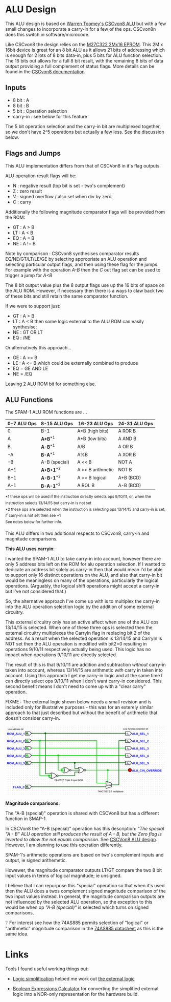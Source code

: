 # ALU Design 

This ALU design is based on [Warren Toomey's CSCvon8 ALU](https://github.com/DoctorWkt/CSCvon8/blob/master/Docs/CSCvon8_design.md) but with a few small changes to incorporate a carry-in for a few of the ops. CSCvon8n does this switch in software/microcode. 

Like CSCvon8 the design relies on the [M27C322 2Mx16 EPROM](http://pdf.datasheetcatalog.com/datasheet/stmicroelectronics/6184.pdf). This 2M x 16bit device is great for an 8 bit ALU as it allows 21 bits of addressing which is enough for 2 lots of 8 bits data-in, plus 5 bits for ALU function selection. The 16 bits out allows for a full 8 bit result, with the remaining 8 bits of data output providing a full complement of status flags. More details can be found in the [CSCvon8 documentation](https://github.com/DoctorWkt/CSCvon8/blob/master/Docs/CSCvon8_design.md) 

Inputs
----

- 8 bit : A
- 8 bit : B
- 5 bit : Operation selection 
- carry-in : see below for this feature

The 5 bit operation selection and the carry-in bit are multiplexed together, so we don't have 2^5 operations but actually a few less. See the discussion below.

Flags and Jumps
----

This ALU implementation differs from that of CSCVon8 in it's flag outputs.

ALU operation result flags will be:
- N : negative result (top bit is set - two's complement)
- Z : zero result
- V : signed overflow / also set when div by zero
- C : carry

Additionally the following magnitude comparator flags will be provided from the ROM:
- GT : A > B 
- LT : A < B
- EQ : A = B
- NE : A != B

Note by comparison : CSCvon8 synthesises comparator results EQ/NE/GT/LT/LE/GE by selecting appropriate an ALU operation and selecting particular output flags, and then using these flag for the jumps. For example with the operation _A-B_ then the _C_ out flag set can be used to trigger a jump for _A<B_ 

The 8 bit output value plus the 8 output flags use up the 16 bits of space on the ALU ROM. However, if necessary then there is a ways to claw back two of these bits and still retain the same comparator function.

If we were to support just: 
- GT : A > B
- LT : A < B
then some logic external to the ALU ROM can easily synthesise:
- NE : GT OR LT
- EQ : /NE

Or alternatively this approach... 
- GE : A >= B
- LE : A <= B
which could be externally combined to produce
- EQ = GE AND LE
- NE = /EQ

Leaving 2 ALU ROM bit for something else.

ALU Functions
----

The SPAM-1 ALU ROM functions are ...

| 0-7 ALU Ops | 8-15 ALU Ops            | 16-23 ALU Ops     | 24-31 ALU Ops |
|-------------|-------------------------|-------------------|---------------|
| 0           | B-1                     | A*B (high bits)   | A ROR B       |
| A           | __A+B__<sup>*1</sup>    | A*B (low bits)    | A AND B       |
| B           | __A-B__<sup>*1</sup>    | A/B               | A OR B        |
| -A          | __B-A__<sup>*1</sup>    | A%B               | A XOR B       |
| -B          | A-B (special)           | A << B            | NOT A         |
| A+1         | __A+B+1__<sup>*2</sup>  | A >> B arithmetic | NOT B         |
| B+1         | __A-B-1__<sup>*2</sup>  | A >> B logical    | A+B (BCD)     |
| A-1         | __B-A-1__<sup>*2</sup>  | A ROL B           | A-B (BCD)     |

<sup>
*1 these ops will be used if the instruction directly selects ops 9/10/11, or, when the instruction selects 13/14/15 but carry-in is not set<br/>
*2 these ops are selected when the instruction is selecting ops 13/14/15 and carry-in is set; if carry-in is not set then see *1<br>
See notes below for further info.
</sup>

This ALU differs in two additional respects to CSCvon8, carry-in and magnitude comparisons.

**This ALU uses carryin**:

I wanted the SPAM-1 ALU to take carry-in into account, however there are only 5 address bits left on the ROM for alu operation selection.
If I wanted to dedicate an address bit solely as carry-in then that would mean I'd be able to support only 16 distinct operations on the ALU, and also 
 that carry-in bit would be meaningless on many of the operations, particularly the logical operations. (Arguably, the logical shift operations might accept a carry-in but I've not considered that.)

So, the alternative approach I've come up with is to multiplex the carry-in into the ALU operation selection logic by the addition of some external circuitry. 

This external circuitry only has an active affect when one of the ALU ops 13/14/15 is selected. When one of these three ops is selected then the external circuitry multiplexes the CarryIn flag in replacing bit 2 of the address. As a result when the selected operation is 13/14/15 and CarryIn is NOT set then the ALU operation is modified with bit2=0 resulting in operations 9/10/11 respectively actually being used. This logic has no impact when operations 9/10/11 are directly selected.

The result of this is that 9/10/11 are addition and subtraction *without* carry-in taken into account, whereas 13/14/15 are arithmetic *with* carry in taken into account.
Using this approach I get my carry-in logic and at the same time I can directly select ops 9/10/11 when I don't want carry-in considered. This second benefit means I don't need to come up with a "clear carry" operation.

FIXME : The external logic shown below needs a small revision and is included only for illustrative purposes - this was for an exterely similar approach to that just described but without the benefit of arithmetic that doesn't consider carry-in.

![alu external logic](alu_external_logic.png)

**Magnitude comparisons:**

The "A-B (special)" operation is shared with CSCVon8 but has a different function in SMAP-1. 

In CSCVon8 the "A-B (special)" operation has this description: 
*"The special "A - B" ALU operation still produces the result of A - B, but the Zero flag is inverted to allow the not equals comparison.*
See [CSCVon8 ALU design](https://github.com/DoctorWkt/CSCvon8/blob/2b362a9e793238ebd150855a6dd6c5987674c7c6/Docs/CSCvon8_design.md). 
However, I am planning to use this operation differently.

SPAM-1's arithmetic operations are based on two's complement inputs and output, ie signed arithemetic. 

Howewer, the magnitude comparator outputs LT/GT compare the two 8 bit input values in terms of logical magnitude; ie unsigned.

I believe that I can repurpose this "special" operation so that when it's used then the ALU does a twos complement signed magnitude comparison of the two input values instead. In general, the magnitude comparison outputs are not influenced by the selected ALU operation, so the exception to this would be when op _"A-B (special)"_ is selected which turns on signed comparisons.

:grey_question: For interest see how the 74AS885 permits selection of "logical" or "arithmetic" magnitude comparison in the [74AS885 datasheet](https://www.ti.com/lit/ds/symlink/sn74as885.pdf?ts=1592517566383&ref_url=https%253A%252F%252Fwww.google.com%252F) as this is the same idea. 

# Links

Tools I found useful working things out:

- [Logic simplification](http://www.32x8.com/index.html) helped me work out [the external logic](http://www.32x8.com/sop5_____A-B-C-D-E_____m_9-10-11-13-14-15___________option-0_____889788875878823595647)

- [Boolean Expressions Calculator](https://www.dcode.fr/boolean-expressions-calculator) for converting the simplified external logic into a NOR-only representation for the hardware build.
